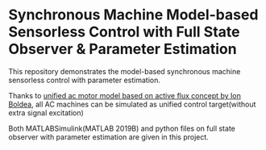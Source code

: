 # Synchronous Machine Model-based Sensorless Control with Full State Observer & Parameter Estimation
This repository demonstrates the model-based synchronous machine sensorless control with parameter estimation.

Thanks to [unified ac motor model based on active flux concept by Ion Boldea](https://ieeexplore.ieee.org/document/9853634/),
all AC machines can be simulated as unified control target(without extra signal excitation)



Both MATLABSimulink(MATLAB 2019B) and python files on full state observer with parameter estimation are given in this project.